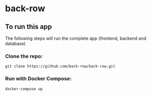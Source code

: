 # back-row

## To run this app

The following steps will run the complete app (frontend, backend and database)

### Clone the repo:

```
git clone https://github.com/back-row/back-row.git
```

### Run with Docker Compose:

```
docker-compose up
```
